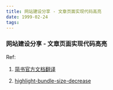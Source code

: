 ```yaml
---
title: 网站建设分享 - 文章页面实现代码高亮
date: 1999-02-24
tags:
---
```


### 网站建设分享 - 文章页面实现代码高亮

Ref:

1. [简书官方文档翻译](https://www.jianshu.com/p/d182ea991609)

2. [highlight-bundle-size-decrease](https://bjacobel.com/2016/12/04/highlight-bundle-size/)
